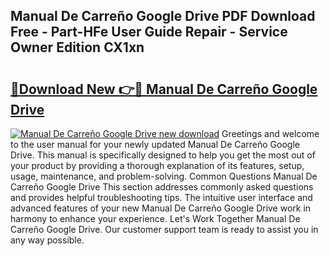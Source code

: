 ## Manual De Carreño Google Drive PDF Download Free - Part-HFe User Guide Repair - Service Owner Edition CX1xn

# <h2><a href="http://bc4082.oget.top/?id=Manual+De+Carre%c3%b1o+Google+Drive">🔗Download New 👉🔴 Manual De Carreño Google Drive</a></h2>

[![Manual De Carreño Google Drive new download](https://i.imgur.com/5g1atiW.png)](http://bc4082.oget.top/?id=Manual+De+Carre%c3%b1o+Google+Drive)
Greetings and welcome to the user manual for your newly updated Manual De Carreño Google Drive. This manual is specifically designed to help you get the most out of your product by providing a thorough explanation of its features, setup, usage, maintenance, and problem-solving. Common Questions Manual De Carreño Google Drive This section addresses commonly asked questions and provides helpful troubleshooting tips. The intuitive user interface and advanced features of your new Manual De Carreño Google Drive work in harmony to enhance your experience. Let's Work Together Manual De Carreño Google Drive. Our customer support team is ready to assist you in any way possible.
